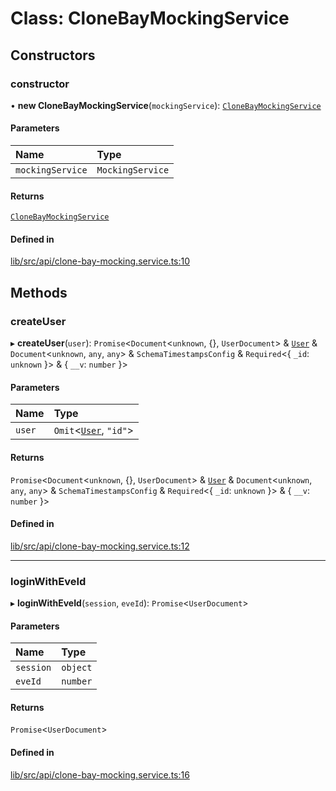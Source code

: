 # Class: CloneBayMockingService

## Constructors

### constructor

• **new CloneBayMockingService**(`mockingService`): [`CloneBayMockingService`](CloneBayMockingService.md)

#### Parameters

| Name | Type |
| :------ | :------ |
| `mockingService` | `MockingService` |

#### Returns

[`CloneBayMockingService`](CloneBayMockingService.md)

#### Defined in

[lib/src/api/clone-bay-mocking.service.ts:10](https://github.com/joonashak/nestjs-clone-bay/blob/1a4ecf31d03284a98989ab940da71aae76589b7b/lib/src/api/clone-bay-mocking.service.ts#L10)

## Methods

### createUser

▸ **createUser**(`user`): `Promise`\<`Document`\<`unknown`, {}, `UserDocument`\> & [`User`](User.md) & `Document`\<`unknown`, `any`, `any`\> & `SchemaTimestampsConfig` & `Required`\<\{ `_id`: `unknown`  }\> & \{ `__v`: `number`  }\>

#### Parameters

| Name | Type |
| :------ | :------ |
| `user` | `Omit`\<[`User`](User.md), ``"id"``\> |

#### Returns

`Promise`\<`Document`\<`unknown`, {}, `UserDocument`\> & [`User`](User.md) & `Document`\<`unknown`, `any`, `any`\> & `SchemaTimestampsConfig` & `Required`\<\{ `_id`: `unknown`  }\> & \{ `__v`: `number`  }\>

#### Defined in

[lib/src/api/clone-bay-mocking.service.ts:12](https://github.com/joonashak/nestjs-clone-bay/blob/1a4ecf31d03284a98989ab940da71aae76589b7b/lib/src/api/clone-bay-mocking.service.ts#L12)

___

### loginWithEveId

▸ **loginWithEveId**(`session`, `eveId`): `Promise`\<`UserDocument`\>

#### Parameters

| Name | Type |
| :------ | :------ |
| `session` | `object` |
| `eveId` | `number` |

#### Returns

`Promise`\<`UserDocument`\>

#### Defined in

[lib/src/api/clone-bay-mocking.service.ts:16](https://github.com/joonashak/nestjs-clone-bay/blob/1a4ecf31d03284a98989ab940da71aae76589b7b/lib/src/api/clone-bay-mocking.service.ts#L16)
